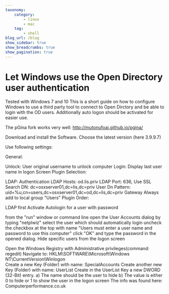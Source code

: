 ```yaml
---
taxonomy:
    category:
        - linux
        - mac
    tag:
        - shell
blog_url: /blog
show_sidebar: true
show_breadcrumbs: true
show_pagination: true
---
```

# Let Windows use the Open Directory user authentication

Tested with Windows 7 and 10
This is a short guide on how to configure Windows to use a third party tool to connect to Open Dirctory and be able to login with the OD users.
Additionally auto logon should be activated for easier use.

The pGina fork works very well: http://mutonufoai.github.io/pgina/

Download and install the Software. Choose the latest version (here 3.9.9.7)

Use following settings:

General:

Unlock: User original username to unlock computer
Login: Display last user name in logon Screen
Plugin Selection:

LDAP:
Authentication
LDAP Hosts: od.lis.priv
LDAP Port: 636, Use SSL
Search DN: dc=osxserver01,dc=lis,dc=priv
User Dn Pattern: uid=%u,cn=users,dc=osxserver01,dc=od,dc=lis,dc=priv
Gateway
Always add to local group "Users"
Plugin Order:

LDAP first
Activate Autologin for a user with password

from the "run" window or command line open the User Accounts dialog by typing "netplwiz"
select the user which should automatically login
uncheck the checkbox at the top with name "Users must enter a user name and password to use this computer"
click "OK" and type the password in the opened dialog.
Hide specific users from the logon screen

Open the Windows Registry with Administrative privileges(command: regedit)
Navigate to: HKLM\SOFTWARE\Microsoft\Windows NT\CurrentVersion\Winlogon\
Create a new Key (Folder) with name: SpecialAccounts
Create another new Key (Folder) with name: UserList
Create in the UserList Key a new DWORD (32-Bit) entry.
a) The name should be the user to hide
b) The value is either 0 to hide or 1 to show the user in the logon screen
The info was found here: Computerperformance.co.uk
